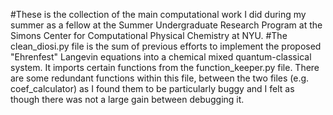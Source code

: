 #These is the collection of the main computational work I did during my summer as a fellow at the Summer Undergraduate Research Program at the Simons Center for Computational Physical Chemistry at NYU.
#The clean_diosi.py file is the sum of previous efforts to implement the proposed "Ehrenfest" Langevin equations into a chemical mixed quantum-classical system.  It imports certain functions from the function_keeper.py file.  There are some redundant functions within this file, between the two files (e.g. coef_calculator) as I found them to be particularly buggy and I felt as though there was not a large gain between debugging it.
